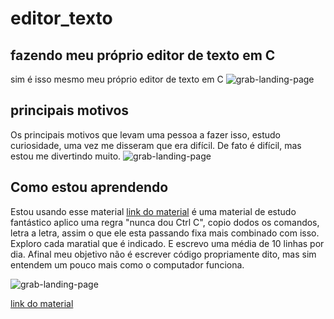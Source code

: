 # editor_texto
## fazendo meu próprio editor de texto em C
sim é isso mesmo meu próprio editor de texto em C
![grab-landing-page](https://media.giphy.com/media/E6jscXfv3AkWQ/giphy.gif)


## principais motivos
Os principais motivos que levam uma pessoa a fazer isso,
estudo curiosidade, uma vez me disseram que era difícil.
De fato é difícil, mas estou me divertindo muito.
![grab-landing-page](https://media.giphy.com/media/ny7UCd6JETnmE/giphy.gif)


## Como estou aprendendo
Estou usando esse material [link do material](https://viewsourcecode.org/snaptoken/kilo/03.rawInputAndOutput.html#hide-the-cursor-when-repainting)
é uma material de estudo fantástico
aplico uma regra "nunca dou Ctrl C", copio dodos os comandos, letra a letra, assim o que ele esta passando fixa mais
combinado com isso. Exploro cada maratial que é indicado.
E escrevo uma média de 10 linhas por dia. Afinal meu objetivo não é escrever código propriamente dito, mas sim entendem um pouco mais como o
computador funciona.


![grab-landing-page](https://media.giphy.com/media/YJ5OlVLZ2QNl6/giphy.gif)

[link do material](https://viewsourcecode.org/snaptoken/kilo/03.rawInputAndOutput.html#hide-the-cursor-when-repainting)

